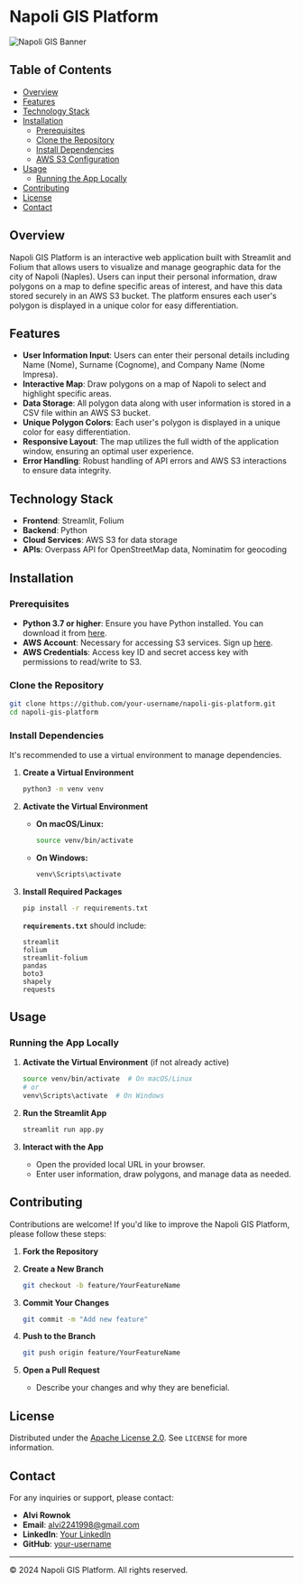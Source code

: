 # Napoli GIS Platform

![Napoli GIS Banner](images/napoligis_ui.png)

## Table of Contents

- [Overview](#overview)
- [Features](#features)
- [Technology Stack](#technology-stack)
- [Installation](#installation)
  - [Prerequisites](#prerequisites)
  - [Clone the Repository](#clone-the-repository)
  - [Install Dependencies](#install-dependencies)
  - [AWS S3 Configuration](#aws-s3-configuration)
- [Usage](#usage)
  - [Running the App Locally](#running-the-app-locally)
- [Contributing](#contributing)
- [License](#license)
- [Contact](#contact)

## Overview

Napoli GIS Platform is an interactive web application built with Streamlit and Folium that allows users to visualize and manage geographic data for the city of Napoli (Naples). Users can input their personal information, draw polygons on a map to define specific areas of interest, and have this data stored securely in an AWS S3 bucket. The platform ensures each user's polygon is displayed in a unique color for easy differentiation.

## Features

- **User Information Input**: Users can enter their personal details including Name (Nome), Surname (Cognome), and Company Name (Nome Impresa).
- **Interactive Map**: Draw polygons on a map of Napoli to select and highlight specific areas.
- **Data Storage**: All polygon data along with user information is stored in a CSV file within an AWS S3 bucket.
- **Unique Polygon Colors**: Each user's polygon is displayed in a unique color for easy differentiation.
- **Responsive Layout**: The map utilizes the full width of the application window, ensuring an optimal user experience.
- **Error Handling**: Robust handling of API errors and AWS S3 interactions to ensure data integrity.

## Technology Stack

- **Frontend**: Streamlit, Folium
- **Backend**: Python
- **Cloud Services**: AWS S3 for data storage
- **APIs**: Overpass API for OpenStreetMap data, Nominatim for geocoding

## Installation

### Prerequisites

- **Python 3.7 or higher**: Ensure you have Python installed. You can download it from [here](https://www.python.org/downloads/).
- **AWS Account**: Necessary for accessing S3 services. Sign up [here](https://aws.amazon.com/).
- **AWS Credentials**: Access key ID and secret access key with permissions to read/write to S3.

### Clone the Repository

```bash
git clone https://github.com/your-username/napoli-gis-platform.git
cd napoli-gis-platform
```

### Install Dependencies

It's recommended to use a virtual environment to manage dependencies.

1. **Create a Virtual Environment**

   ```bash
   python3 -m venv venv
   ```

2. **Activate the Virtual Environment**

   - **On macOS/Linux:**

     ```bash
     source venv/bin/activate
     ```

   - **On Windows:**

     ```bash
     venv\Scripts\activate
     ```

3. **Install Required Packages**

   ```bash
   pip install -r requirements.txt
   ```

   **`requirements.txt`** should include:

   ```plaintext
   streamlit
   folium
   streamlit-folium
   pandas
   boto3
   shapely
   requests
   ```

## Usage

### Running the App Locally

1. **Activate the Virtual Environment** (if not already active)

   ```bash
   source venv/bin/activate  # On macOS/Linux
   # or
   venv\Scripts\activate  # On Windows
   ```

2. **Run the Streamlit App**

   ```bash
   streamlit run app.py
   ```

3. **Interact with the App**

   - Open the provided local URL in your browser.
   - Enter user information, draw polygons, and manage data as needed.

## Contributing

Contributions are welcome! If you'd like to improve the Napoli GIS Platform, please follow these steps:

1. **Fork the Repository**

2. **Create a New Branch**

   ```bash
   git checkout -b feature/YourFeatureName
   ```

3. **Commit Your Changes**

   ```bash
   git commit -m "Add new feature"
   ```

4. **Push to the Branch**

   ```bash
   git push origin feature/YourFeatureName
   ```

5. **Open a Pull Request**

   - Describe your changes and why they are beneficial.

## License

Distributed under the [Apache License 2.0](LICENSE). See `LICENSE` for more information.

## Contact

For any inquiries or support, please contact:

- **Alvi Rownok**
- **Email**: alvi2241998@gmail.com
- **LinkedIn**: [Your LinkedIn](https://www.linkedin.com/in/alvi-rownok/)
- **GitHub**: [your-username](https://github.com/AlviRownok)

---

© 2024 Napoli GIS Platform. All rights reserved.